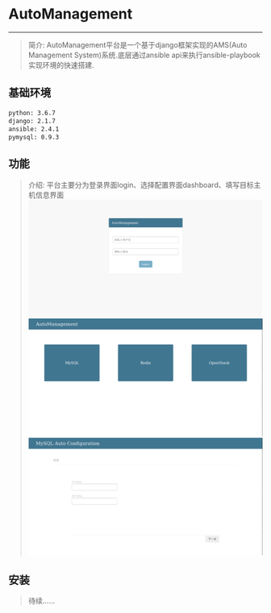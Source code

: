 # AutoManagement

------

> 简介: AutoManagement平台是一个基于django框架实现的AMS(Auto Management System)系统.底层通过ansible api来执行ansible-playbook实现环境的快速搭建.

## 基础环境
```
python: 3.6.7
django: 2.1.7
ansible: 2.4.1
pymysql: 0.9.3
```

## 功能
> 介绍: 平台主要分为登录界面login、选择配置界面dashboard、填写目标主机信息界面
![login](https://github.com/Liupinz/markdown_pictures/blob/master/login.png)
![dashboard](https://github.com/Liupinz/markdown_pictures/blob/master/dashboard.png)
![install](https://github.com/Liupinz/markdown_pictures/blob/master/install.png)

## 安装
> 待续......
